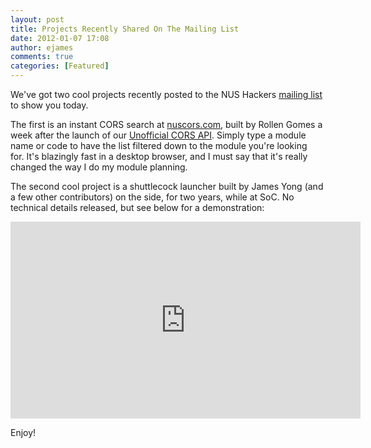```yaml
---
layout: post
title: Projects Recently Shared On The Mailing List
date: 2012-01-07 17:08
author: ejames
comments: true
categories: [Featured]
---
```

We've got two cool projects recently posted to the NUS Hackers <a href="https://groups.google.com/forum/#!forum/nushackers">mailing list</a> to show you today.

The first is an instant CORS search at <a href="http://nuscors.com/">nuscors.com</a>, built by Rollen Gomes a week after the launch of our <a href="http://api.nushackers.org/">Unofficial CORS API</a>. Simply type a module name or code to have the list filtered down to the module you're looking for. It's blazingly fast in a desktop browser, and I must say that it's really changed the way I do my module planning.

The second cool project is a shuttlecock launcher built by James Yong (and a few other contributors) on the side, for two years, while at SoC. No technical details released, but see below for a demonstration:

<iframe width="560" height="315" src="http://www.youtube.com/embed/76I-GPIfGys" frameborder="0" allowfullscreen></iframe>

Enjoy!
